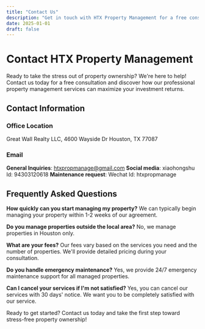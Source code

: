 ```yaml
---
title: "Contact Us"
description: "Get in touch with HTX Property Management for a free consultation"
date: 2025-01-01
draft: false
---
```


# Contact HTX Property Management

Ready to take the stress out of property ownership? We're here to help! Contact us today for a free consultation and discover how our professional property management services can maximize your investment returns.
 

## Contact Information

### **Office Location**
Great Wall Realty LLC,
4600 Wayside Dr
Houston, TX 77087
  
### **Email**
**General Inquiries**: htxpropmanage@gmail.com
**Social media**: xiaohongshu Id: 94303120618
**Maintenance request**: Wechat Id: htxpropmanage
 
## Frequently Asked Questions

**How quickly can you start managing my property?**
We can typically begin managing your property within 1-2 weeks of our agreement.

**Do you manage properties outside the local area?**
No, we manage properties in Houston only.

**What are your fees?**
Our fees vary based on the services you need and the number of properties. We'll provide detailed pricing during your consultation.

**Do you handle emergency maintenance?**
Yes, we provide 24/7 emergency maintenance support for all managed properties.

**Can I cancel your services if I'm not satisfied?**
Yes, you can cancel our services with 30 days' notice. We want you to be completely satisfied with our service.

Ready to get started? Contact us today and take the first step toward stress-free property ownership!
